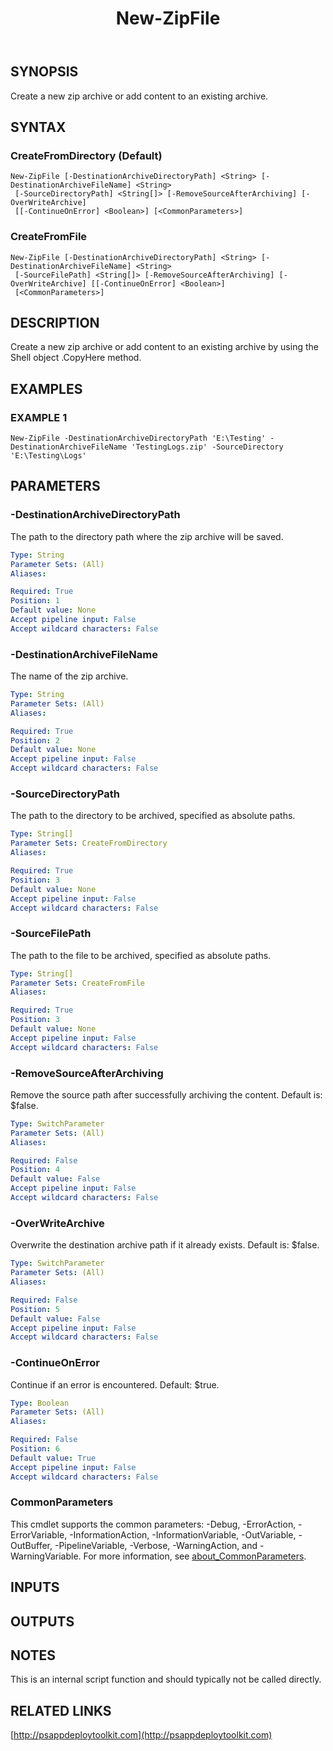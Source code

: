 ﻿---
title: New-ZipFile
editLink: false
isShowComments: false
external help file: PSAppDeployToolkit-help.xml
Module Name: PSAppDeployToolkit
online version: http://psappdeploytoolkit.com
schema: 2.0.0
---

## SYNOPSIS
Create a new zip archive or add content to an existing archive.

## SYNTAX

### CreateFromDirectory (Default)
```
New-ZipFile [-DestinationArchiveDirectoryPath] <String> [-DestinationArchiveFileName] <String>
 [-SourceDirectoryPath] <String[]> [-RemoveSourceAfterArchiving] [-OverWriteArchive]
 [[-ContinueOnError] <Boolean>] [<CommonParameters>]
```

### CreateFromFile
```
New-ZipFile [-DestinationArchiveDirectoryPath] <String> [-DestinationArchiveFileName] <String>
 [-SourceFilePath] <String[]> [-RemoveSourceAfterArchiving] [-OverWriteArchive] [[-ContinueOnError] <Boolean>]
 [<CommonParameters>]
```

## DESCRIPTION
Create a new zip archive or add content to an existing archive by using the Shell object .CopyHere method.

## EXAMPLES

### EXAMPLE 1
```
New-ZipFile -DestinationArchiveDirectoryPath 'E:\Testing' -DestinationArchiveFileName 'TestingLogs.zip' -SourceDirectory 'E:\Testing\Logs'
```

## PARAMETERS

### -DestinationArchiveDirectoryPath
The path to the directory path where the zip archive will be saved.

```yaml
Type: String
Parameter Sets: (All)
Aliases:

Required: True
Position: 1
Default value: None
Accept pipeline input: False
Accept wildcard characters: False
```

### -DestinationArchiveFileName
The name of the zip archive.

```yaml
Type: String
Parameter Sets: (All)
Aliases:

Required: True
Position: 2
Default value: None
Accept pipeline input: False
Accept wildcard characters: False
```

### -SourceDirectoryPath
The path to the directory to be archived, specified as absolute paths.

```yaml
Type: String[]
Parameter Sets: CreateFromDirectory
Aliases:

Required: True
Position: 3
Default value: None
Accept pipeline input: False
Accept wildcard characters: False
```

### -SourceFilePath
The path to the file to be archived, specified as absolute paths.

```yaml
Type: String[]
Parameter Sets: CreateFromFile
Aliases:

Required: True
Position: 3
Default value: None
Accept pipeline input: False
Accept wildcard characters: False
```

### -RemoveSourceAfterArchiving
Remove the source path after successfully archiving the content.
Default is: $false.

```yaml
Type: SwitchParameter
Parameter Sets: (All)
Aliases:

Required: False
Position: 4
Default value: False
Accept pipeline input: False
Accept wildcard characters: False
```

### -OverWriteArchive
Overwrite the destination archive path if it already exists.
Default is: $false.

```yaml
Type: SwitchParameter
Parameter Sets: (All)
Aliases:

Required: False
Position: 5
Default value: False
Accept pipeline input: False
Accept wildcard characters: False
```

### -ContinueOnError
Continue if an error is encountered.
Default: $true.

```yaml
Type: Boolean
Parameter Sets: (All)
Aliases:

Required: False
Position: 6
Default value: True
Accept pipeline input: False
Accept wildcard characters: False
```

### CommonParameters
This cmdlet supports the common parameters: -Debug, -ErrorAction, -ErrorVariable, -InformationAction, -InformationVariable, -OutVariable, -OutBuffer, -PipelineVariable, -Verbose, -WarningAction, and -WarningVariable. For more information, see [about_CommonParameters](http://go.microsoft.com/fwlink/?LinkID=113216).

## INPUTS

## OUTPUTS

## NOTES
This is an internal script function and should typically not be called directly.

## RELATED LINKS

[http://psappdeploytoolkit.com](http://psappdeploytoolkit.com)

